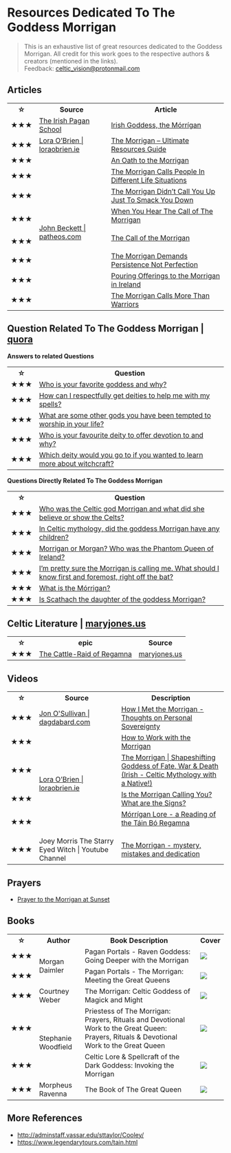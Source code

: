 # Resources Dedicated To The Goddess Morrigan

> This is an exhaustive list of great resources dedicated to the Goddess Morrigan. 
> All credit for this work goes to the respective authors & creators (mentioned in the links).
> <br>Feedback: celtic_vision@protonmail.com


## Articles

<table>
    <tr>
        <th>☆</th>
        <th>Source</th>
        <th>Article</th>
    </tr>
    <tr>
        <td>
            ★★★ 
        </td>
        <td>
            <a href="https://irishpagan.school" target="_blank">The Irish Pagan School</a>
        </td>
        <td>
            <a href="https://irishpagan.school/the-morrigan" target="_blank">Irish Goddess, the Mórrígan</a>
        </td>
    </tr>
    <tr>
        <td>
            ★★★ 
        </td>
        <td>
            <a href="https://loraobrien.ie">Lora O’Brien | loraobrien.ie</a>
        </td>
        <td>
            <a href="https://loraobrien.ie/the-morrigan-resources-guide" target="_blank">The Morrigan – Ultimate Resources Guide</a>
        </td>
    </tr>
    <tr>
        <td>
            ★★★ 
        </td>
        <td rowspan="8">
            <a href="https://www.patheos.com/blogs/johnbeckett">John Beckett | patheos.com</a>
        </td>
        <td>
            <a href="https://www.patheos.com/blogs/johnbeckett/2017/07/an-oath-to-the-morrigan.html">An Oath to the Morrigan</a>
        </td>
    </tr>
    <tr>
        <td>
            ★★★ 
        </td>
        <td>
            <a href="https://www.patheos.com/blogs/johnbeckett/2019/01/the-morrigan-calls-people-in-different-life-situations.html">The Morrigan Calls People In Different Life Situations</a>
        </td>
   <tr>
        <td>
            ★★★ 
        </td>
       <td>
           <a href="https://www.patheos.com/blogs/johnbeckett/2021/07/the-morrigan-didnt-call-you-up-just-to-smack-you-down.html">The Morrigan Didn’t Call You Up Just To Smack You Down</a>
       </td>
   </tr>
   <tr>
        <td>
            ★★★ 
        </td>
       <td>
           <a href="https://www.patheos.com/blogs/johnbeckett/2017/07/hear-call-morrigan.html">When You Hear The Call of The Morrigan</a></p>
       </td>
   </tr>
   <tr>
        <td>
            ★★★ 
        </td>
        <td>
            <a href="https://www.patheos.com/blogs/johnbeckett/2012/07/the-call-of-the-morrigan.html">The Call of the Morrigan</a></p>
        </td>
  </tr>
  <tr>
        <td>
            ★★★ 
        </td>
        <td>
            <a href="https://www.patheos.com/blogs/johnbeckett/2020/01/the-morrigan-demands-persistence-not-perfection.html">The Morrigan Demands Persistence Not Perfection</a>
        </td>
  </tr>
  <tr>
        <td>
            ★★★ 
        </td>
        <td>
            <a href="https://www.patheos.com/blogs/johnbeckett/2018/06/pouring-offerings-to-the-morrigan-in-ireland.html">Pouring Offerings to the Morrigan in Ireland</a>
        </td>
  </tr>
  <tr>
        <td>
            ★★★ 
        </td>
        <td>
            <a href="https://www.patheos.com/blogs/johnbeckett/2018/02/morrigan-calls-warriors.html">The Morrigan Calls More Than Warriors</a>
        </td>
  </tr>
</table>





## Question Related To The Goddess Morrigan | [quora](https://www.quora.com)

**Answers to related Questions**

<table>
    <tr>
        <th>☆</th>
        <th>Question</th>
    </tr>
    <tr>
        <td>
            ★★★ 
        </td>
        <td>            
            <a href="https://rmto.quora.com/Who-is-your-favorite-goddess-and-why-1?ch=10&amp;oid=399459064&amp;share=54cf6cb8&amp;target_type=answer">Who is your favorite goddess and why?</a>
        </td>
    </tr>
    <tr>
        <td>
            ★★★ 
        </td>
        <td>            
            <a href="https://magicmanifestationbalance.quora.com/How-can-I-respectfully-get-deities-to-help-me-with-my-spells-1?ch=10&amp;oid=351630776&amp;share=2e62fb65&amp;target_type=answer">How can I respectfully get deities to help me with my spells?</a>
        </td>
    </tr>
    <tr>
        <td>
            ★★★ 
        </td>
        <td>
<a href="https://rmto.quora.com/What-are-some-other-gods-you-have-been-tempted-to-worship-in-your-life">What are some other gods you have been tempted to worship in your life?</a>
        </td>
    </tr>
    <tr>
        <td>
            ★★★ 
        </td>
        <td>
<a href="https://rmto.quora.com/Who-is-your-favourite-deity-to-offer-devotion-to-and-why">Who is your favourite deity to offer devotion to and why?</a>
        </td>
    </tr>
    <tr>
        <td>
            ★★★ 
        </td>
        <td>
<a href="https://forbiddenknowledge.quora.com/Which-deity-would-you-go-to-if-you-wanted-to-learn-more-about-witchcraft">Which deity would you go to if you wanted to learn more about witchcraft?</a>
        </td>
    </tr>    
 </table>   
 


**Questions Directly Related To The Goddess Morrigan**

<table>
    <tr>
        <th>☆</th>
        <th>Question</th>
    </tr>
    <tr>
        <td>
            ★★★ 
        </td>
        <td>         
<a href="https://www.quora.com/Who-was-the-Celtic-god-Morrigan-and-what-did-she-believe-or-show-the-Celts">Who was the Celtic god Morrigan and what did she believe or show the Celts?</a>
        </td>
    </tr>
    <tr>
        <td>
            ★★★ 
        </td>
        <td>            
            <a href="https://www.quora.com/In-Celtic-mythology-did-the-goddess-Morrigan-have-any-children">In Celtic mythology, did the goddess Morrigan have any children?</a>
        </td>
    </tr>
    <tr>
        <td>
            ★★★ 
        </td>
        <td>
<a href="https://www.quora.com/Morrigan-or-Morgan-Who-was-the-Phantom-Queen-of-Ireland">Morrigan or Morgan? Who was the Phantom Queen of Ireland?</a>
        </td>
    </tr>
    <tr>
        <td>
            ★★★ 
        </td>
        <td>
<a href="https://www.quora.com/I-m-pretty-sure-the-Morrigan-is-calling-me-What-should-I-know-first-and-foremost-right-off-the-bat">I’m pretty sure the Morrigan is calling me. What should I know first and foremost, right off the bat?</a>
        </td>
    </tr>
    <tr>
        <td>
            ★★★ 
        </td>
        <td>
<a href="https://www.quora.com/What-is-the-M%C3%B3rrigan">What is the Mórrigan?</a>
        </td>
    </tr>
    <tr>
        <td>
            ★★★ 
        </td>
        <td>
<a href="https://www.quora.com/Is-Scathach-the-daughter-of-the-goddess-Morrigan">Is Scathach the daughter of the goddess Morrigan?</a>
        </td>
    </tr>
 </table>  

 
## Celtic Literature | [maryjones.us](https://www.maryjones.us/ctexts)

<table>
    <tr>
        <th>☆</th>
        <th>epic</th>
        <th>Source</th>
    </tr>
    <tr>
        <td>
            ★★★ 
        </td>
        <td>
            <a href="https://www.maryjones.us/ctexts/regamna.html" target="_blank">The Cattle-Raid of Regamna</a>
        </td>
        <td>
            <a href="https://www.maryjones.us">maryjones.us</a>
        </td>
    </tr>
</table> 


## Videos

<table>
    <tr>
        <th>☆</th>
        <th>Source</th>
        <th>Description</th>
    </tr>
    <tr>
        <td>
            ★★★ 
        </td>
        <td>
           <a href="https://www.dagdabard.com">Jon O'Sullivan | dagdabard.com</a>
        </td>
        <td>
            <a href="https://www.youtube.com/watch?v=FVSrRY38bjA">How I Met the Morrigan - Thoughts on Personal Sovereignty</a>
        </td>
    </tr>
    <tr>
        <td>
            ★★★ 
        </td>
        <td rowspan="4">
           <a href="https://loraobrien.ie">Lora O’Brien | loraobrien.ie</a>
        </td>
        <td>
            <a href="https://www.youtube.com/watch?v=RakzNrRCjXk">How to Work with the Morrigan</a>
        </td>
    </tr>
    <tr>
        <td>
            ★★★ 
        </td>
        <td>
          <a href="https://www.youtube.com/watch?v=TR5_7i_k-Rc">The Morrigan | Shapeshifting Goddess of Fate, War &amp; Death (Irish - Celtic Mythology with a Native!)</a>
        </td>
    </tr>
    <tr>
        <td>
            ★★★ 
        </td>
        <td>
          <a href="https://www.youtube.com/watch?v=C0KW6iNlGtg">Is the Morrigan Calling You? What are the Signs?</a>
        </td>
  </tr>
  <tr>
        <td>
            ★★★ 
        </td>
        <td>
          <a href="https://www.youtube.com/watch?v=M9DKSCbrpiI">Mórrígan Lore - a Reading of the Táin Bó Regamna</a></p>
        </td>
  </tr>
  <tr>
        <td>
            ★★★ 
        </td>
        <td>
           Joey Morris The Starry Eyed Witch | Youtube Channel
        </td>
        <td>
            <a href="https://www.youtube.com/watch?v=4t6MB9MF4i4">The Morrigan - mystery, mistakes and dedication</a>
        </td>
    </tr>
</table> 


## Prayers
- [Prayer to the Morrigan at Sunset](https://loraobrien.ie/morrigan-prayer)


## Books
<table>
    <tr>
        <th>☆</th>
        <th>Author</th>
        <th>Book Description</th>
        <th>Cover</th>
    </tr>
    <tr>
        <td>
            ★★★ 
        </td>
        <td rowspan="2">
            Morgan Daimler
        </td>
        <td>
            Pagan Portals - Raven Goddess: Going Deeper with the Morrigan
        </td>
        <td>
            <img src="https://m.media-amazon.com/images/I/81MBv6PruzL._AC_SS130_.jpg">
        </td>
    </tr>
    <tr>
        <td>
            ★★★ 
        </td>
        <td>
            Pagan Portals - The Morrigan: Meeting the Great Queens
        </td>
        <td>
            <img src="https://m.media-amazon.com/images/I/519wZRFooVL._SX348_BO1,204,203,200_.jpg">
        </td>
    </tr>
    <tr>
        <td>
            ★★★ 
        </td>
        <td>
            Courtney Weber
        </td>
        <td>
            The Morrigan: Celtic Goddess of Magick and Might
        </td>
        <td>
            <img src="https://m.media-amazon.com/images/I/519wZRFooVL._SX348_BO1,204,203,200_.jpg">
        </td>
    </tr>
    <tr>
        <td>
            ★★★ 
        </td>
        <td rowspan="2">
            Stephanie Woodfield
        </td>
        <td>
            Priestess of The Morrigan: Prayers, Rituals and Devotional Work to the Great Queen: Prayers, Rituals & Devotional Work to the Great Queen
        </td>
        <td>
            <img src="https://m.media-amazon.com/images/I/519wZRFooVL._SX348_BO1,204,203,200_.jpg">
        </td>
    </tr>
    <tr>
        <td>
            ★★★ 
        </td>
        <td>
            Celtic Lore & Spellcraft of the Dark Goddess: Invoking the Morrigan
        </td>
        <td>
            <img src="https://m.media-amazon.com/images/I/519wZRFooVL._SX348_BO1,204,203,200_.jpg">
        </td>
    </tr>
    <tr>
        <td>
            ★★★ 
        </td>
        <td>
            Morpheus Ravenna
        </td>
        <td>
            The Book of The Great Queen
        </td>
        <td>
            <img src="https://m.media-amazon.com/images/I/519wZRFooVL._SX348_BO1,204,203,200_.jpg">
        </td>
    </tr>
</table> 

## More References
- <http://adminstaff.vassar.edu/sttaylor/Cooley/>
- <https://www.legendarytours.com/tain.html>
 

